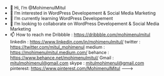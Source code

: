 - 👋 Hi, I’m @MohimenulMitul
- 👀 I’m interested in WordPress Developement & Social Media Marketing
- 🌱 I’m currently learning WordPress Developement
- 💞️ I’m looking to collaborate on WordPress Developement & Social Media Marketing 
- 📫 How to reach me 
Dribbble : https://dribbble.com/mohimenulmitul
linkedin : https://www.linkedin.com/in/mohimenulmitul/
twitter  : https://twitter.com/mitul_mohimenul
medium   : https://mohimenulmitul.medium.com/
behance  : https://www.behance.net/mohimenulmitul/
Gmail    : mitulmohimenul@gmail.com 
skype    : mitulmohimenul@gmail.com
pinterest: https://www.pinterest.com/MohimenulMitul
--->
